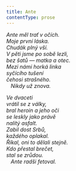 ```yaml
---
title: Ante
contentType: prose
---
```


<section>

_Ante měl trať v očích.  
Moje první láska.  
Chudák plný vší.  
V pěti jsme po sobě lezli,  
bez šatů — matka a otec.  
Mezi námi horká linka  
syčícího tušení  
čehosi strašného.  
   Nikdy už znova._

</section>

<section>

_Ve dvaceti  
vrátil se z války,  
bral heroin a jeho oči  
se leskly jako právě  
nalitý asfalt.  
Zabil dost Srbů,  
každého oplakal.  
Říkal, oni to dělali stejně.  
Kdo přestal brečet,  
stal se zrůdou.  
   Ante radši fetoval._

</section>
